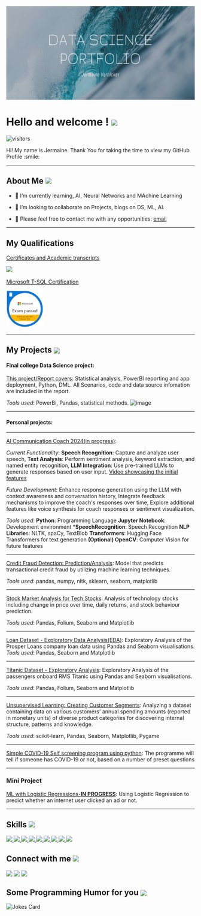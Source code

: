 <div align="center">
<img width="100%"height="250px"src="https://raw.githubusercontent.com/JermaineV/JermaineV.github.io/main/images/Data%20science%20portfolio.png" alt="cover" />
</div>

<h1> Hello and welcome <Developers/>! <img src = "https://raw.githubusercontent.com/MartinHeinz/MartinHeinz/master/wave.gif" width = 50px> </h1>
<p align='center'>

![visitors](https://visitor-badge.glitch.me/badge?page_id=JermaineV.JermaineV)

</p>
<div size='20px'> Hi! My name is Jermaine. Thank You for taking the time to view my GitHub Profile :smile: 
</div>
  
---
<h2> About Me <img src = "https://media0.giphy.com/media/KDDpcKigbfFpnejZs6/giphy.gif?cid=ecf05e47oy6f4zjs8g1qoiystc56cu7r9tb8a1fe76e05oty&rid=giphy.gif" width = 100px></h2></h2>


- 🌱 I’m currently learning, AI, Neural Networks and MAchine Learning

- 👯 I’m looking to collaborate on Projects, blogs on DS, ML, AI.  

- 💬 Please feel free to contact me with any opportunities: <a href="jvarnicker@gmail.com">email</a> 

---
<h2> My Qualifications </h2>


[Certificates and Academic transcripts](https://github.com/JermaineV/JermaineV.github.io/blob/1f9a9b05065528ba672d72c660a7d3fd15e9a64e/pdf/transcripts%20-%20Jermaine%20Varnicker.pdf)

<img src='https://media.giphy.com/media/fxT3qQ7NRbvP3Nle7V/giphy.gif' width = '100px'>


[Microsoft T-SQL Certification](https://www.credly.com/badges/b509cdcd-1d97-4ab1-8220-4e6a40f17179/public_url)

<img src='https://github.com/JermaineV/JermaineV.github.io/blob/d10bbad4ecb2fe620147ffc05e6a2589ab3e3e99/images/exam-761-querying-data-with-transact-sql.png' width = '100px'>

---
<h2> My Projects <img align='center'src='https://media.giphy.com/media/Cym9mYz9B5LpKJ8s2X/giphy.gif' width = '32px'></h2>

#### Final college Data Science project:
[This project/Report covers](https://github.com/JermaineV/JermaineV.github.io/blob/d48fc08d8aa787c23c76c7c268fdecece66d38e4/projects/82554fad24fc8c51be8c00565dcc62beb5b86660.pdf): Statistical analysis, PowerBI reporting and app deployment, Python, DML. All Scenarios, code and data source infomation are included in the report.


*Tools used*: PowerBi, Pandas, statistical methods.
![image](https://user-images.githubusercontent.com/78037138/198569998-ceca43ca-c7e4-43cd-90a1-750abdd02368.png)

---
#### Personal projects:

---
[AI Communication Coach 2024(in progress)](https://github.com/JermaineV/AI_Coach):

*Current Functionality*:
**Speech Recognition**: Capture and analyze user speech,
**Text Analysis**: Perform sentiment analysis, keyword extraction, and named entity recognition,
**LLM Integration**: Use pre-trained LLMs to generate responses based on user input.
[Video showcasing the initial features](https://www.linkedin.com/posts/jermaine-varnicker-315a8794_ai-huggingface-nlp-activity-7202029374018121729-yyri?utm_source=share&utm_medium=member_desktop)

*Future Development*:
Enhance response generation using the LLM with context awareness and conversation history,
Integrate feedback mechanisms to improve the coach's responses over time,
Explore additional features like voice synthesis for coach responses or sentiment visualization.

*Tools used*: 
**Python**: Programming Language
**Jupyter Notebook**: Development environment
***SpeechRecognition**: Speech Recognition
**NLP Librarie**s: NLTK, spaCy, TextBlob
**Transformers**: Hugging Face Transformers for text generation
**(Optional) OpenCV**: Computer Vision for future features

---

[Credit Fraud Detection: Prediction/Analysis](https://github.com/JermaineV/JermaineV.github.io/blob/8a2abfaf8b460c895b00a8b8c990d91c0091e881/projects/credit_fraud_detection.ipynb.ipynb): Model that predicts transactional credit fraud by utilizing machine learning techniques. 

*Tools used*: pandas, numpy, nltk, sklearn, seaborn, matplotlib

---
[Stock Market Analysis for Tech Stocks](https://github.com/JermaineV/JermaineV.github.io/blob/afb69756970cbd6b8f99f12eb3c8239a478ed92b/projects/Stock%20Market%20Analysis/Stock%20Market%20Analysis%20for%20Tech%20Stocks.ipynb): Analysis of technology stocks including change in price over time, daily returns, and stock behaviour prediction.

*Tools used*: Pandas, Folium, Seaborn and Matplotlib

---
[Loan Dataset - Exploratory Data Analysis(EDA)](https://github.com/JermaineV/JermaineV.github.io/blob/64767819f9348fc10f7b66cb0078c57dcd89af55/projects/sub3/Part_I_exploration%20(2).ipynb): Exploratory Analysis of the Prosper Loans company loan data using Pandas and Seaborn visualisations.
*Tools used*: Pandas, Seaborn and Matplotlib

---
[Titanic Dataset - Exploratory Analysis](https://github.com/JermaineV/JermaineV.github.io/blob/6a4073a5f40449dcfef267ba95b3a2a8cb1891a6/projects/Titanic%20Dataset%20-%20Exploratory%20Analysis.ipynb): Exploratory Analysis of the passengers onboard RMS Titanic using Pandas and Seaborn visualisations.

*Tools used*: Pandas, Folium, Seaborn and Matplotlib

---
[Unsupervised Learning: Creating Customer Segments](https://github.com/JermaineV/JermaineV.github.io/blob/3cd011d8c890535696b4f633a4922cc58227dcb5/projects/Unsupervised%20Learning:%20Creating%20Customer%20Segments/customer_segments.ipynb): Analyzing a dataset containing data on various customers' annual spending amounts (reported in monetary units) of diverse product categories for discovering internal structure, patterns and knowledge.

*Tools used*: scikit-learn, Pandas, Seaborn, Matplotlib, Pygame

---
[Simple COVID-19 Self screening program using python](https://github.com/JermaineV/Simple-Covid-19-self-Screening-program.git): The programme will tell if someone has COVID-19 or not, based on a number of preset questions

---
### Mini Project
[ML with Logistic Regressions-**IN PROGRESS**](https://github.com/JermaineV/JermaineV.github.io/blob/4f4d21e6c144b47b171b41878d8247d1dc47251d/images/giphy.gif): Using Logistic Regression to predict whether an internet user clicked an ad or not.

---
<h2> Skills <img src = "https://media2.giphy.com/media/QssGEmpkyEOhBCb7e1/giphy.gif?cid=ecf05e47a0n3gi1bfqntqmob8g9aid1oyj2wr3ds3mg700bl&rid=giphy.gif" width = 32px> </h2>
<a href= https://github.com/JermaineV?tab=repositories&q=&type=&language=python&sort= > <img width ='32px' src ='https://raw.githubusercontent.com/rahulbanerjee26/githubAboutMeGenerator/main/icons/python.svg'> </a>
<a href= https://github.com/JermaineV?tab=repositories&q=&type=&language=scikit&sort= > <img width ='32px' src ='https://raw.githubusercontent.com/rahulbanerjee26/githubAboutMeGenerator/main/icons/scikit.svg'> </a>
<a href= https://github.com/JermaineV?tab=repositories&q=&type=&language=cpp&sort= > <img width ='32px' src ='https://raw.githubusercontent.com/rahulbanerjee26/githubAboutMeGenerator/main/icons/cpp.svg'> </a>
<a href= https://github.com/JermaineV?tab=repositories&q=&type=&language=sqlite&sort= > <img width ='32px' src ='https://raw.githubusercontent.com/rahulbanerjee26/githubAboutMeGenerator/main/icons/sqlite.svg'> </a>
<a href= https://github.com/JermaineV?tab=repositories&q=&type=&language=pytorch&sort= > <img width ='32px' src ='https://raw.githubusercontent.com/rahulbanerjee26/githubAboutMeGenerator/main/icons/pytorch.svg'> </a>
<a href= https://github.com/JermaineV?tab=repositories&q=&type=&language=hadoop&sort= > <img width ='32px' src ='https://raw.githubusercontent.com/rahulbanerjee26/githubAboutMeGenerator/main/icons/hadoop.svg'> </a>
<a href= https://github.com/JermaineV?tab=repositories&q=&type=&language=mysql&sort= > <img width ='32px' src ='https://raw.githubusercontent.com/rahulbanerjee26/githubAboutMeGenerator/main/icons/mysql.svg'> </a>
<a href= https://github.com/JermaineV?tab=repositories&q=&type=&language=github&sort= > <img width ='32px' src ='https://raw.githubusercontent.com/rahulbanerjee26/githubAboutMeGenerator/main/icons/github.svg'> </a>
<a href= https://github.com/JermaineV?tab=repositories&q=&type=&language=rust&sort= > <img width ='32px' src ='https://raw.githubusercontent.com/rahulbanerjee26/githubAboutMeGenerator/main/icons/rust.svg'> </a>


<h2> Connect with me <img src='https://raw.githubusercontent.com/ShahriarShafin/ShahriarShafin/main/Assets/handshake.gif' width="100px"> </h2>
<a href = 'https://www.linkedin.com/in/jermaine-varnicker-315a8794'> <img width = '32px' align= 'center' src="https://raw.githubusercontent.com/rahulbanerjee26/githubAboutMeGenerator/main/icons/linked-in-alt.svg"/></a> 
<a href = 'https://jermainev.github.io/'> <img width = '32px' align= 'center' src="https://raw.githubusercontent.com/rahulbanerjee26/githubAboutMeGenerator/main/icons/portfolio.png"/></a> 
<a href = 'https://www.github.com/JermaineV'> <img width = '32px' align= 'center' src="https://raw.githubusercontent.com/rahulbanerjee26/githubAboutMeGenerator/main/icons/github.svg"/></a> 





<h2> Some Programming Humor for you <img align ='center' src='https://media2.giphy.com/media/UQDSBzfyiBKvgFcSTw/giphy.gif?cid=ecf05e47p3cd513axbek3f56ti3jzizq8hincw20jauyyfyw&rid=giphy.gif' width = '32px'></h2>

![Jokes Card](https://readme-jokes.vercel.app/api?theme=default)
